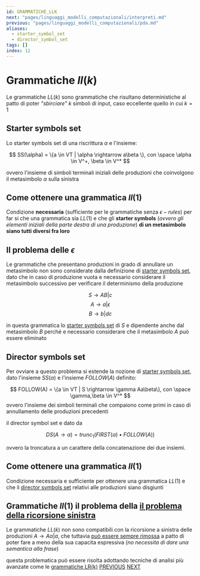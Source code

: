 ```yaml
---
id: GRAMMATICHE_LLK
next: "pages/linguaggi_modelli_computazionali/interpreti.md"
previous: "pages/linguaggi_modelli_computazionali/pda.md"
aliases:
  - starter_symbol_set
  - director_symbol_set
tags: []
index: 12
---
```


# Grammatiche $ll(k)$

Le grammatiche $LL(k)$ sono grammatiche che risultano deterministiche al patto di poter *"sbirciare"* $k$ simboli di input, caso eccellente quello in cui $k=1$

## Starter symbols set

Lo starter symbols set di una riscrittura $\alpha$ e l'insieme:

$$
SS(\alpha) = \{a \in VT | \alpha \rightarrow a\beta \}, con \space \alpha \in V^+, \beta \in V^*
$$

ovvero l'insieme di simboli terminali iniziali delle produzioni che coinvolgono il metasimbolo $\alpha$ sulla sinistra

## Come ottenere una grammatica $ll(1)$

Condizione **necessaria** (sufficiente per le grammatiche senza $\epsilon -rules$) per far si che una grammatica sia $LL(1)$ e che gli **starter symbols** (*ovvero gli elementi iniziali della parte destra di una produzione*) **di un metasimbolo siano tutti diversi fra loro**

## Il problema delle $\epsilon$

Le grammatiche che presentano produzioni in grado di annullare un metasimbolo non sono considerate dalla definizione di [starter symbols set](pages/linguaggi_modelli_computazionali/grammatiche_llk.md#STARTER%20SYMBOLS%20SET), dato che in caso di produzione vuota e necessario considerare il metasimbolo successivo per verificare il determinismo della produzione

$$
S \rightarrow AB|c
$$
$$
A \rightarrow a|\epsilon
$$
$$
B \rightarrow b|dc
$$

in questa grammatica lo [starter symbols set](pages/linguaggi_modelli_computazionali/grammatiche_llk.md#STARTER%20SYMBOLS%20SET) di $S$ e dipendente anche dal metasimbolo $B$ perché e necessario considerare che il metasimbolo $A$ può essere eliminato

## Director symbols set

Per ovviare a questo problema si estende la nozione di [starter symbols set](pages/linguaggi_modelli_computazionali/grammatiche_llk.md#STARTER%20SYMBOLS%20SET), dato l'insieme $SS(\alpha)$ e l'insieme $FOLLOW(A)$ definito:

$$
FOLLOW(A) = \{a \in VT | S \rightarrow \gamma Aa\beta\}, con \space \gamma,\beta \in V^*
$$
ovvero l'insieme dei simboli terminali che compaiono come primi in caso di annullamento delle produzioni precedenti

il director symbol set e dato da

$$
DS(A\rightarrow \alpha) = trunc_1(FIRST(\alpha)\bullet FOLLOW(A))
$$

ovvero la troncatura a un carattere della concatenazione dei due insiemi.

## Come ottenere una grammatica $ll(1)$

Condizione necessaria e sufficiente per ottenere una grammatica $LL(1)$ e che il [director symbols set](pages/linguaggi_modelli_computazionali/grammatiche_llk.md#DIRECTOR%20SYMBOLS%20SET) relativi alle produzioni siano disgiunti

## Grammatiche $ll(1)$ il problema della [il problema della ricorsione sinistra](pages/linguaggi_modelli_computazionali/grammatiche_tipo_2.md#il%20problema%20della%20ricorsione%20sinistra)

Le grammatiche $LL(k)$ non sono compatibili con la ricorsione a sinistra delle produzioni $A \rightarrow A\alpha | a$, che tuttavia [può essere sempre rimossa](pages/linguaggi_modelli_computazionali/grammatiche_tipo_2.md#eliminazione%20della%20ricorsione%20sinistra) a patto di poter fare a meno della sua capacita espressiva (*no necessita di dare una semantica alla frase*)

questa problematica può essere risolta adottando tecniche di analisi più avanzate come le [grammatiche LR(k)](pages/linguaggi_modelli_computazionali/grammatiche_lrk.md)
[PREVIOUS](pages/linguaggi_modelli_computazionali/pda.md)
[NEXT](pages/linguaggi_modelli_computazionali/interpreti.md)
